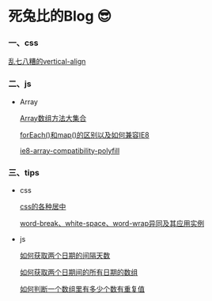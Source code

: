 # 死兔比的Blog 😎

### 一、css

  [乱七八糟的vertical-align](./css基础/乱七八糟的verticle-align.md)

### 二、js

* Array

  [Array数组方法大集合](./JS基础/Array数组/Array数组方法大集合.md)

  [forEach()和map()的区别以及如何兼容IE8](./JS基础/Array数组/forEach和map的区别以及如何兼容IE8.md)

  [ie8-array-compatibility-polyfill](./JS基础/Array数组/ie8-array-compatibility-polyfill.js)

### 三、tips

* css

  [css的各种居中](./一些小技巧/css/css的各种居中.md)

  [word-break、white-space、word-wrap异同及其应用实例](./一些小技巧/css/CSS自动换行、强制不换行、强制断行、超出n行显示省略号.md)

* js

  [如何获取两个日期的间隔天数](./一些小技巧/js/如何获取两个日期的间隔天数？.md)

  [如何获取两个日期间的所有日期的数组](./一些小技巧/js/如何获取两个日期间的所有日期的数组？.md)

  [如何判断一个数组里有多少个数有重复值](./一些小技巧/js/如何判断一个数组里有多少个数有重复值？.md)
